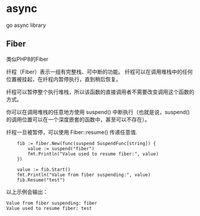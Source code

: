 # async
go async library


## Fiber

类似PHP8的Fiber

纤程（Fiber）表示一组有完整栈、可中断的功能。 纤程可以在调用堆栈中的任何位置被挂起，在纤程内暂停执行，直到稍后恢复。

纤程可以暂停整个执行堆栈，所以该函数的直接调用者不需要改变调用这个函数的方式。

你可以在调用堆栈的任意地方使用 suspend() 中断执行（也就是说，suspend() 的调用位置可以在一个深度嵌套的函数中，甚至可以不存在）。

纤程一旦被暂停，可以使用 Fiber::resume() 传递任意值.

```golang
	fib := fiber.New(func(suspend SuspendFunc[string]) {
		value := suspend("fiber")
		fmt.Println("Value used to resume fiber:", value)
	})

	value := fib.Start()
	fmt.Println("Value from fiber suspending:", value)
	fib.Resume("test")
```

以上示例会输出：

```
Value from fiber suspending: fiber
Value used to resume fiber: test
```